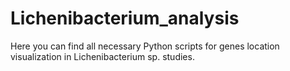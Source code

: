 # Lichenibacterium_analysis
Here you can find all necessary Python scripts for genes location visualization in Lichenibacterium sp. studies.
